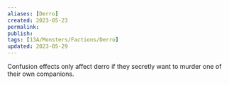```yaml
---
aliases: [Derro]
created: 2023-05-23
permalink: 
publish: 
tags: [13A/Monsters/Factions/Derro]
updated: 2023-05-29
---
```


Confusion effects only affect derro if they secretly want to murder one of their own companions.
